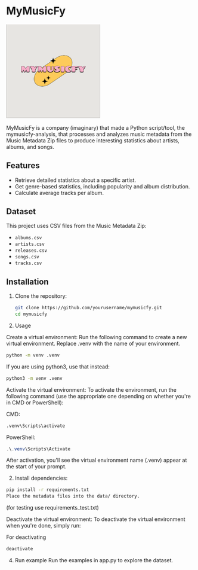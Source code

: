 # MyMusicFy

<img src="doc_files/logo.png" alt="Title" style="width:50%;">


MyMusicFy is a company (imaginary) that made a Python script/tool, the mymusicfy-analysis, that processes and analyzes music metadata from the Music Metadata Zip files to produce interesting statistics about artists, albums, and songs.

## Features

- Retrieve detailed statistics about a specific artist.
- Get genre-based statistics, including popularity and album distribution.
- Calculate average tracks per album.

## Dataset

This project uses CSV files from the Music Metadata Zip:
- `albums.csv`
- `artists.csv`
- `releases.csv`
- `songs.csv`
- `tracks.csv`

## Installation

1. Clone the repository:

   ```bash
   git clone https://github.com/yourusername/mymusicfy.git
   cd mymusicfy
    ```
2. Usage

Create a virtual environment: Run the following command to create a new virtual environment. Replace .venv with the name of your environment.

```cmd
python -m venv .venv
```
If you are using python3, use that instead:

```cmd
python3 -m venv .venv
```
Activate the virtual environment: To activate the environment, run the following command (use the appropriate one depending on whether you're in CMD or PowerShell):

CMD:
```cmd
.venv\Scripts\activate
```
PowerShell:

```powershell
.\.venv\Scripts\Activate
```
After activation, you'll see the virtual environment name (.venv) appear at the start of your prompt.

2. Install dependencies:

```bash
pip install -r requirements.txt
Place the metadata files into the data/ directory.
```
(for testing use requirements_test.txt)

Deactivate the virtual environment: To deactivate the virtual environment when you're done, simply run:

For deactivating

```cmd
deactivate
```

4. Run example
Run the examples in app.py to explore the dataset.

